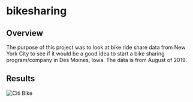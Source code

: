# bikesharing

## Overview
The purpose of this project was to look at bike ride share data from New York City to see if it would be a good idea
to start a bike sharing program/company in Des Moines, Iowa. The data is from August of 2019. 

## Results

![Citi Bike](https://public.tableau.com/app/profile/stephen.zimmermann/viz/CitiBike_16580141193010/CitiBike?publish=yes)